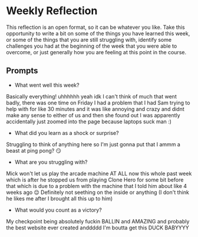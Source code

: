 # Weekly Reflection
This reflection is an open format, so it can be whatever you like. Take this opportunity to write a bit on some of the things you have learned this week, or some of the things that you are still struggling with, identify some challenges you had at the beginning of the week that you were able to overcome, or just generally how you are feeling at this point in the course.

## Prompts
- What went well this week?

Basically everything! uhhhhhh yeah idk I can't think of much that went badly, there was one time on Friday I had a problem that I had Sam trying to help with for like 30 minutes and it was like annoying and crazy and didnt make any sense to either of us and then she found out I was apparently accidentally just zoomed into the page because laptops suck man :)

- What did you learn as a shock or surprise?

Struggling to think of anything here so I'm just gonna put that I ammm a beast at ping pong? 😏

- What are you struggling with?

Mick won't let us play the arcade machine AT ALL now this whole past week which is after he stopped us from playing Clone Hero for some bit before that which is due to a problem with the machine that I told him about like 4 weeks ago 😌 Definitely not seething on the inside or anything (I don't think he likes me after I brought all this up to him)

- What would you count as a victory?

My checkpoint being absolutely fuckin BALLIN and AMAZING and probably the best website ever created anddddd I'm boutta get this DUCK BABYYYY
